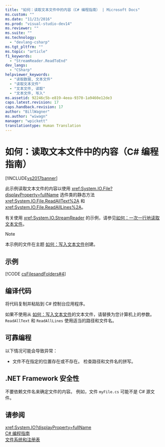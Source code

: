 ```yaml
---
title: "如何：读取文本文件中的内容（C# 编程指南） | Microsoft Docs"
ms.custom: ""
ms.date: "11/23/2016"
ms.prod: "visual-studio-dev14"
ms.reviewer: ""
ms.suite: ""
ms.technology: 
  - "devlang-csharp"
ms.tgt_pltfrm: ""
ms.topic: "article"
f1_keywords: 
  - "StreamReader.ReadToEnd"
dev_langs: 
  - "CSharp"
helpviewer_keywords: 
  - "读取数据, 文本文件"
  - "读取文本文件"
  - "文本文件, 读取"
  - "文本文件, 写入"
ms.assetid: 92246c5b-e819-4eea-9370-1a9460e12de3
caps.latest.revision: 17
caps.handback.revision: 17
author: "BillWagner"
ms.author: "wiwagn"
manager: "wpickett"
translationtype: Human Translation
---
```

# 如何：读取文本文件中的内容（C# 编程指南）
[!INCLUDE[vs2017banner](../../../csharp/includes/vs2017banner.md)]

此示例读取文本文件的内容以使用 <xref:System.IO.File?displayProperty=fullName> 选件类的静态方法 <xref:System.IO.File.ReadAllText%2A> 和 <xref:System.IO.File.ReadAllLines%2A>。  
  
 有关使用 <xref:System.IO.StreamReader> 的示例，请参见[如何：一次一行地读取文本文件](../../../csharp/programming-guide/file-system/how-to-read-a-text-file-one-line-at-a-time.md)。  
  
> [!NOTE]
>  本示例的文件在主题 [如何：写入文本文件](../../../csharp/programming-guide/file-system/how-to-write-to-a-text-file.md)创建。  
  
## 示例  
 [!CODE [csFilesandFolders#4](../CodeSnippet/VS_Snippets_VBCSharp/csFilesAndFolders#4)]  
  
## 编译代码  
 将代码复制并粘贴到 C\# 控制台应用程序。  
  
 如果不使用从 [如何：写入文本文件](../../../csharp/programming-guide/file-system/how-to-write-to-a-text-file.md)的文本文件，请替换为您计算机上的参数。`ReadAllText` 和 `ReadAllLines` 使用适当的路径和文件名。  
  
## 可靠编程  
 以下情况可能会导致异常：  
  
-   文件不在指定的位置存在或不存在。  检查路径和文件名的拼写。  
  
## .NET Framework 安全性  
 不要依赖文件名来确定文件的内容。  例如，文件 `myFile.cs` 可能不是 C\# 源文件。  
  
## 请参阅  
 <xref:System.IO?displayProperty=fullName>   
 [C\# 编程指南](../../../csharp/programming-guide/index.md)   
 [文件系统和注册表](../../../csharp/programming-guide/file-system/file-system-and-the-registry.md)